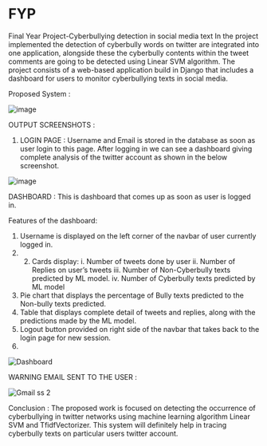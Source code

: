 # FYP
Final Year Project-Cyberbullying detection in social media text
In the project implemented the detection of cyberbully words on twitter are integrated into one application, alongside these the cyberbully contents within the tweet comments are going to be detected using Linear SVM algorithm. The project consists of a web-based application build in Django that includes a dashboard for users to monitor cyberbullying texts in social media.

Proposed System : 

![image](https://user-images.githubusercontent.com/55174251/129469526-d76394bb-3f32-45e1-80f3-cb9486906f20.png)

OUTPUT SCREENSHOTS :

1. LOGIN PAGE : Username and Email is stored in the database as soon as user login to this page. After logging in we can see a dashboard giving complete analysis of the twitter account as shown in the below screenshot.

![image](https://user-images.githubusercontent.com/55174251/129469540-56b4a343-82a8-49bf-a8aa-f2fc1037c587.png)

DASHBOARD : This is dashboard that comes up as soon as user is logged in. 

Features of the dashboard: 
1. Username is displayed on the left corner of the navbar of user currently logged in. 
2. 2. Cards display: 
   i. Number of tweets done by user 
   ii. Number of Replies on user’s tweets 
   iii. Number of Non-Cyberbully texts predicted by ML model. 
   iv. Number of Cyberbully texts predicted by ML model 
3. Pie chart that displays the percentage of Bully texts predicted to the Non-bully texts predicted. 
4. Table that displays complete detail of tweets and replies, along with the predictions made by the ML model. 
5. Logout button provided on right side of the navbar that takes back to the login page for new session.
6. 
![Dashboard](https://user-images.githubusercontent.com/55174251/129469548-2e61940a-cf3e-465d-9036-79ccac08a930.JPG)

WARNING EMAIL SENT TO THE USER :

![Gmail ss 2](https://user-images.githubusercontent.com/55174251/129469604-98010d66-7200-43ae-ac5b-551c2297a540.JPG)

Conclusion : 
The proposed work is focused on detecting the occurrence of cyberbullying in twitter networks using machine learning algorithm Linear SVM and TfidfVectorizer. This system will definitely help in tracing cyberbully texts on particular users twitter account.
